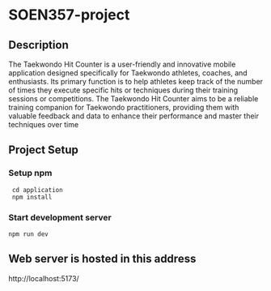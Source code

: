 # SOEN357-project

## Description
The Taekwondo Hit Counter is a user-friendly and innovative mobile application designed specifically for Taekwondo athletes, coaches, and enthusiasts. Its primary function is to help athletes keep track of the number of times they execute specific hits or techniques during their training sessions or competitions. The Taekwondo Hit Counter aims to be a reliable training companion for Taekwondo practitioners, providing them with valuable feedback and data to enhance their performance and master their techniques over time

## Project Setup
### Setup npm
```
 cd application
 npm install
 ```
### Start development server 
```
npm run dev
```

## Web server is hosted in this address
http://localhost:5173/